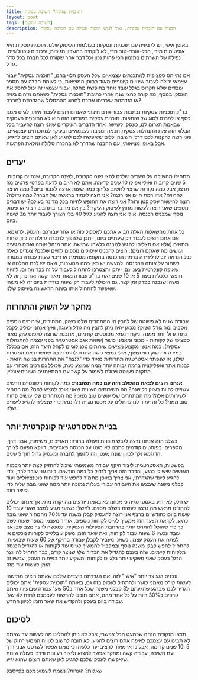 ```yaml
---
title: תוכנית עסקית? חשיבה עסקית!
layout: post
tags: [חשיבה עסקית]
description: הבעיה עם תוכניות עסקיות, ואיך לגבש תוכנית פעולה עם חשיבה עסקית
---
```


באופן אישי, יש לי בעיה עם תוכניות עסקיות בעולמות העיסוק שלנו.
תוכנית עסקית היא אופטימית מידי, הכל-עובד-טוב מדי, לא לוקחים בחשבון מגיפות, עיכובים טכנולוגיים, נפילה של השרתים בתזמון הכי פחות נכון וכל דבר אחר שקורה לכל חברה בכל סדר גודל.

אם נתייחס ספציפית למתכנתים עצמאיים שכל העסק תלוי בהם, "תוכנית עסקית" עבור עצמאי יכולה לעבור שינויים קיצוניים מאוד בבוחן המציאות, כי לעומת חברה עם מספר עובדים שלא תקרוס בגלל עובד אחד בחופשת מחלה, עבור עצמאי זה יכול לחסל את העסק.
בנוסף, מה קורה כחצי שנה אחרי כתיבת "תוכנית עסקית" כשאתם מזהים בעיה או הזדמנות שיכריחו אתכם לחרוג מהמסלול שהגדרתם לחברה?

בד"כ תוכניות עסקיות נכתבות עבור גורם חיצוני שאנחנו רוצים לעבוד איתו, לגייס ממנו כסף או להכנס לסוג של שותפות. תוכנית עסקית בפורמט הזה היא לא התוכנית העסקית שבאמת תגרום לנו, כעסק, לשגשג.
אחד הדברים העיקריים שאני רוצה להעביר בכל הבלוג הזה זאת התנהלות עסקית חכמה ומניבה לעצמאיים ובעיקר למתכנתים עצמאיים, ואני רוצה להקנות לכם דרכי חשיבה וכלים שיאפשרו לכם להגיע לאן שאתם רוצים להגיע, אבל באופן מציאותי, עם ההבנה שהדרך לא בהכרח סלולה ומלאת הפתעות.

## יעדים
תתחילו מחשיבה על היעדים שלכם לחצי שנה הקרובה, לשנה הקרובה, שנתיים קרובות, 5 שנים קרובות ואולי אפילו 10 שנים קדימה.
אתם לא חייבים לדעת בפרטי פרטים מה תרצו, אבל כמה נקודות שרצוי לחשוב עליהן:
כמה שעות ארצה לעבוד ביום?
כמה ארצה להרוויח? איזו רמת חיים אני רוצה?
אני רוצה לעמוד בראשה של חברה? כמה גדולה? רוצה להישאר עסק קטן ורזה?
אני רוצה את החופש לחיות בכל מדינה בעולם?
יש דברים נוספים שאני רוצה לעשות מחוץ לעיסוק העיקרי? בין אם מדובר בתחביב רציני או עיסוק נוסף שמכניס הכנסה.
אולי אני רוצה להגיע לגיל 40 בלי הצורך לעבוד יותר מ3 שעות ביום.

כל אחת מהשאלות האלה תביא אתכם למסלול כזה או אחר עבורכם והעסק. לדוגמא, אם אתם רוצים לעבוד רק שעתיים ביום, ייתכן שלהפוך לחברה גדולה זה כיוון פחות מתאים (אלא אם תצליחו להגיע למבנה כלשהו שמישהו אחר מנהל אותה ואתם מגיעים ועושים מה שאתם רוצים). רוצים להכניס עיסוקים נוספים לחיים שלכם? צעדים כאלה ככל הנראה יובילו לירידה ברמת ההכנסה בתקופה מסוימת או ריבוי שעות עבודה במטרה לשמור על אותה ההכנסה.
למעשה יש כאן כמה מחשבות, שאם יש לכם החלטה או שאיפה קונקרטית בעניינם, ייתכן ותצטרכו להתחיל לעבוד על זה כבר מהיום. להיות חופשי כלכלית בעוד 5 או 10 שנים זאת בד"כ עבודה מאוד מאוד קשה וארוכה, זה לא משהו שנבנה בפרק זמן קצר. גם היכולת לעבוד רק שעות בודדות ביום זה לא משהו שאפשר להתחיל איתו בשנה הראשונה בעיסוק שלנו.

## מחקר על השוק והתחרות
עבודת שטח לא פשוטה של להבין מי המתחרים שלנו בשוק, המחירים, שירותים נוספים מסביב ומה גודל השוק?
מכאן יהיה ניתן להבין מה גודל העוגה, ואיך אנחנו יכולים לקבל נתח גדול יותר ממנה.
ניקח דוגמא מפוסטים קודמים, מתכנת שרוצה לתפוס שוק מאוד ספציפי של לקוחות - מכוני ומאמני כושר (שזאת אגב אסטרטגיה בפני עצמה להתנהלות עסקית). כמה אנשי מקצוע מציעים שירותים טכנולוגיים לקהל היעד הזה, אם בכלל? במידה וזה שוק רווי וצפוף, אולי נמצא נישה אחרת להתרכז בה שתשרת את המטרות שלנו, או שנפתח אסטרטגיה תחרותית מאוד כדי "לנצח" את התחרות בנישה הזאת - לבנות אתר ואפליקציה ברמה גבוהה יותר ממה שמוצע כעת, שכולל גם רכיב מסחרי עם התקנה פשוטה ויכולת לשמור על קשר עם המתאמנים השונים אונליין.

**אנחנו רוצים לצאת מהשלב הזה עם כמה תשובות:**
כמה לקוחות רלוונטיים חדשים עשויים להיות בשוק כל שנה?
מה השירותים השונים שאני אוכל להציע להם?
מה המחיר לשירותים אלה?
מה המתחרים שלי עושים טוב ממני?
מה המתחרים שלי עושים פחות טוב ממני?
כל זה יעזור לנו להחליט על אסטרטגייה רלוונטית כדי שנצליח להגיע ליעדים שלנו.

## בניית אסטרטגייה קונקרטית יותר
בשלב הזה אנחנו נרצה לגבש תוכנית פעולה ברורה: תאריכים, משימות, אבני דרך, מספרים.
בפוסטים קודמים כתבנו לא מעט על הכנסה פאסיבית, דווקא הפעם לצורך הדוגמא נלך לכיוון שונה מעט, וזה להפוך לחברה ומעסיק גדול תוך 5 שנים.

בפשטות, האסטרטגיה: ליצור היקף עבודה משמעותי שיכול להחזיק קצת יותר מכמות האנשים שיש לי כרגע, והדבר הזה צריך לגדול כל כמה חודשים.
כיום אני עובד לבד, וכדי להגיע ליעד שהגדרתי, אני צריך באופן מתמיד לחפש עוד לקוחות פוטנציאליים ועוד קבלני משנה שיבצעו את העבודה עבורי בעלות נמוכה יותר ממה שאני גובה עליה כדי לייצר רווח.

יש חלק לא ידוע באסטרטגיה כי אנחנו לא באמת יודעים מה יקרה מתי. אך אנחנו יכולים להחליט מראש מה נרצה לעשות בשלב מסוים. למשל:
כשאני מגיע למצב שאני עובד 10 שעות ביום כחודשיים ברצף אני רוצה להעסיק קבלן משנה עד 70% מהמחיר שאני גובה כרגע. לקראת הצעד הזה אמשיך לגייס לקוחות נוספים, אוריד מעצמי מספר שעות לשם כך כדי שאוכל להתרכז יותר בהרחבת הפעילות העסקית. למעשה לייצר מצב שבו אני עובד עכשיו 6 שעות עבור לקוחות, ואת שאר הזמן משקיע בלגייס לקוחות נוספים או לפתח את העסק עצמו.
כשאני מעביר לקבלן עבודה בהיקף של 60 שעות שבועיות, להתחיל לחפש קבלן משנה נוסף ובמקביל להמשיך לגייס עוד לקוחות או להגדיל הכנסה מלקוחות קיימים. שזה בעצם להגדיל את הכדור שלג שנוצר קודם, כבר התחיל להיווצר הרגל בעסק שאני משקיע יותר בלגייס לקוחות ומשקיע יותר בפיתוח העסק, עכשיו זה הזמן לעשות עוד מזה.

ונכניס רגע צד יותר "אישי" לזה. אם הגדרתם ביעדים שלכם שאתם רוצים מתישהו לעשות קורס מאמני כושר ולהתחיל לעסוק בזה גם, באותה "תוכנית עסקית" אתם יכולים הגדיר לכם שברגע שהגעתם ל3 קבלני משנה שכל אחד ב50 שע' עבודה שבועיות ואתם גורפים כ30% רווח על כל אחד מהם, אתם תוכלו להרשות לעצמכם לרדת ל4 שע' עבודה ביום בעסק ולהקדיש את שאר הזמן לכיוון החדש.

## לסיכום
תצאו מנקודת הנחה שכמעט הכל אפשרי, אבל לא ניתן להחליט מה לעשות עד שאתם לא תבינו עם עצמכם לאיפה אתם רוצים להגיע. לא חובה לחשוב לטווח הממש רחוק של 5 ו10 שנים קדימה, אבל כדאי מאוד להציב יעד כלשהו כי ממנו אפשר לשרטט אבני דרך ועם חשיבה, עבודה קשה ומחקר אפשר למצוא וליצור רעיונות ודרכי פעולה שונות שיאפשרו לעסק שלכם להגיע לאן שאתם רוצים שהוא יגיע.

שאלות? הערות? נשמח לשמוע מכם [בפייסבק](https://www.facebook.com/developerscoil/)